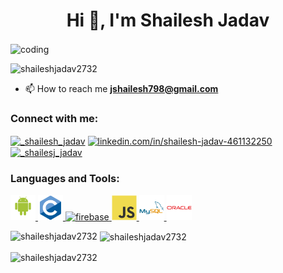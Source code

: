 <h1 align="center">Hi 👋, I'm Shailesh Jadav</h1>


<img align="center" alt="coding" width="400" src="https://contentstatic.techgig.com/photo/msid-80100511/4-Must-have-software-skills-for-application-developers.jpg">

<p align="left"> <img src="https://komarev.com/ghpvc/?username=shaileshjadav2732&label=Profile%20views&color=0e75b6&style=flat" alt="shaileshjadav2732" /> </p>

- 📫 How to reach me **jshailesh798@gmail.com**

<h3 align="left">Connect with me:</h3>
<p align="left">
<a href="https://twitter.com/_shailesh_jadav" target="blank"><img align="center" src="https://raw.githubusercontent.com/rahuldkjain/github-profile-readme-generator/master/src/images/icons/Social/twitter.svg" alt="_shailesh_jadav" height="30" width="40" /></a>
<a href="https://linkedin.com/in/linkedin.com/in/shailesh-jadav-461132250" target="blank"><img align="center" src="https://raw.githubusercontent.com/rahuldkjain/github-profile-readme-generator/master/src/images/icons/Social/linked-in-alt.svg" alt="linkedin.com/in/shailesh-jadav-461132250" height="30" width="40" /></a>
<a href="https://instagram.com/_shailesj_jadav" target="blank"><img align="center" src="https://raw.githubusercontent.com/rahuldkjain/github-profile-readme-generator/master/src/images/icons/Social/instagram.svg" alt="_shailesj_jadav" height="30" width="40" /></a>
</p>

<h3 align="left">Languages and Tools:</h3>
<p align="left"> <a href="https://developer.android.com" target="_blank" rel="noreferrer"> <img src="https://raw.githubusercontent.com/devicons/devicon/master/icons/android/android-original-wordmark.svg" alt="android" width="40" height="40"/> </a> <a href="https://www.cprogramming.com/" target="_blank" rel="noreferrer"> <img src="https://raw.githubusercontent.com/devicons/devicon/master/icons/c/c-original.svg" alt="c" width="40" height="40"/> </a> <a href="https://firebase.google.com/" target="_blank" rel="noreferrer"> <img src="https://www.vectorlogo.zone/logos/firebase/firebase-icon.svg" alt="firebase" width="40" height="40"/> </a> <a href="https://developer.mozilla.org/en-US/docs/Web/JavaScript" target="_blank" rel="noreferrer"> <img src="https://raw.githubusercontent.com/devicons/devicon/master/icons/javascript/javascript-original.svg" alt="javascript" width="40" height="40"/> </a> <a href="https://www.mysql.com/" target="_blank" rel="noreferrer"> <img src="https://raw.githubusercontent.com/devicons/devicon/master/icons/mysql/mysql-original-wordmark.svg" alt="mysql" width="40" height="40"/> </a> <a href="https://www.oracle.com/" target="_blank" rel="noreferrer"> <img src="https://raw.githubusercontent.com/devicons/devicon/master/icons/oracle/oracle-original.svg" alt="oracle" width="40" height="40"/> </a> </p>

<p><img align="left" src="https://github-readme-stats.vercel.app/api/top-langs?username=shaileshjadav2732&show_icons=true&locale=en&layout=compact" alt="shaileshjadav2732" /></p>

<p>&nbsp;<img align="center" src="https://github-readme-stats.vercel.app/api?username=shaileshjadav2732&show_icons=true&locale=en" alt="shaileshjadav2732" /></p>

<p><img align="center" src="https://github-readme-streak-stats.herokuapp.com/?user=shaileshjadav2732&" alt="shaileshjadav2732" /></p>
